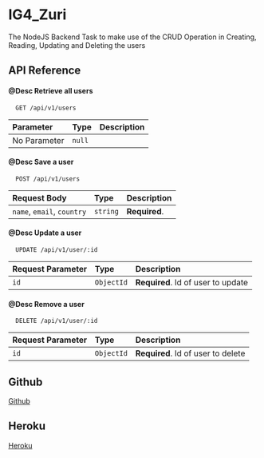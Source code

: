 # IG4_Zuri

The NodeJS Backend Task to make use of the CRUD Operation in Creating, Reading, Updating and Deleting the users

## API Reference

#### @Desc Retrieve all users

```http
  GET /api/v1/users
```

| Parameter    | Type   | Description |
| :----------- | :----- | :---------- |
| No Parameter | `null` |             |

#### @Desc Save a user

```http
  POST /api/v1/users
```

| Request Body               | Type     | Description   |
| :------------------------- | :------- | :------------ |
| `name`, `email`, `country` | `string` | **Required**. |

#### @Desc Update a user

```http
  UPDATE /api/v1/user/:id
```

| Request Parameter | Type       | Description                        |
| :---------------- | :--------- | :--------------------------------- |
| `id`              | `ObjectId` | **Required**. Id of user to update |

#### @Desc Remove a user

```http
  DELETE /api/v1/user/:id
```

| Request Parameter | Type       | Description                        |
| :---------------- | :--------- | :--------------------------------- |
| `id`              | `ObjectId` | **Required**. Id of user to delete |

## Github

[Github](https://github.com/Alao-Abiodun/I4G-Zuri)

## Heroku

[Heroku](https://agile-river-75390.herokuapp.com/)
